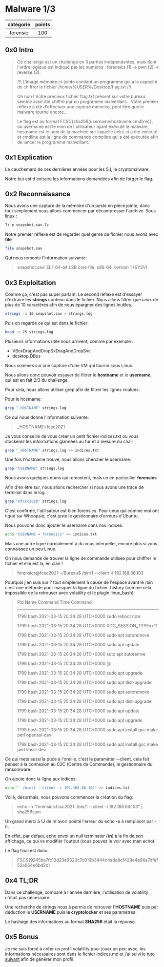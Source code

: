 # Malware 1/3

catégorie | points
:---: | :---:
forensic | 100

## 0x0 Intro

>Ce challenge est un challenge en 3 parties indépendantes, mais dont l'ordre logique est indiqué par les numéros : forensics (1) -> pwn (2) -> reverse (3).
>
>/!\ L'image mémoire ci-jointe contient un programme qui a la capacité de chiffrer le fichier /home/%USER%/Desktop/flag.txt /!\
>
>Oh non ! Votre précieux fichier flag.txt présent sur votre bureau semble avoir été chiffré par un programme malveillant... Votre premier réflexe a été d'effectuer une capture mémoire, peut être que le malware tourne encore...
>
>Le flag est au format FCSC{sha256(username:hostname:cmdline)}, où username est le nom de l'utilisateur ayant exécuté le malware, hostname est le nom de la machine sur laquelle celui-ci a été exécuté et cmdline est la ligne de commande complète qui a été exécutée afin de lancer le programme malveillant.

## 0x1 Explication

Le cauchemard de ces dernières années pour les S.I, le cryptomalware.

Notre but est d'extraire les informations demandées afin de forger le flag.

## 0x2 Reconnaissance

Nous avons une capture de la mémoire d'un poste en pièce jointe, donc tout 
simplement nous allons commencer par décompresser l'archive. Sous linux :

```bash
7z e snapshot.sav.7z
```

Notre premier réflexe est de regarder quel genre de fichier nous avons avec 
**file**

```bash
file snapshot.sav
```

Qui nous remonte l'information suivante:

>snapshot.sav: ELF 64-bit LSB core file, x86-64, version 1 (SYSV)

## 0x3 Exploitation

Comme ça, c'est pas super parlant. Le second réflexe est d'essayer d'extraire
les **strings** contenu dans le fichier. Nous allons filtrer que ceux de plus
de 10 caractères afin de nous épargner des lignes inutiles.

```bash
strings -n 10 snapshot.sav > strings.log
```

Puis on regarde ce qui est dans le fichier:

```bash
head -n 25 strings.log
```

Plusieurs informations utile nous arrivent, comme par exemple :

* VBoxDragAndDropSxDragAndDropSvc
* desktop.DBus

Nous sommes sur une capture d'une VM qui tourne sous Linux.

Nous allons donc pouvoir essayer de filtrer le  **hostname** et le **username**,
qui est en fait 2/3 du challenge.

Pour cela, nous allons utiliser grep afin de filtrer les lignes voulues:

Pour le hostname:

```bash
grep "_HOSTNAME" strings.log
```

Ce qui nous donne l'information suivante:

>_HOSTNAME=fcsc2021

Je vous conseille de vous créer un petit fichier indices.txt ou vous stockerez
les informations glannées au fur et à mesure du chall

```bash
grep "_HOSTNAME" strings.log >> indices.txt
```

Une fois l'hostname trouvé, nous allons chercher le username:

```bash
grep "USERNAME" strings.log
```

Nous avons quelques noms qui remontent, mais un en particulier **forensics**

Afin d'en être sur, nous allons rechercher si nous avons une trace de terminal
dans le log.

```bash
grep "@fcsc2020" strings.log
```

C'est confirmé, l'utilisateur est bien forensics. Pour ceux qui comme moi ont
tiqué sur Whoopsie, c'est juste le gestionnaire d'erreurs d'Ubuntu.

Nous pouvons donc ajouter le username dans nos indices:

```bash
echo "USERNAME = forensics" >> indices.txt
```
Mais une autre ligne normalement à du vous interpeller, encore plus si vous
connaissez un peu Linux.

On nous demande de trouver la ligne de commande utilisée pour chiffrer le fichier
et elle est là, en clair !

>forensics@fcsc2021:~/Bureau$  /bin/1 --client -i 192.168.56.103

Pourquoi j'en suis sur ? tout simplement à cause de l'espace avant le /bin
c'est une méthode pour masquer la ligne du fichier .history (comme cela impossible
de la retrouver avec volatility et le plugin linux_bash)

>Pid      Name                 Command Time                   Command
>
>-------- -------------------- ------------------------------ -------
>
>    1799 bash                 2021-03-15 20:34:28 UTC+0000   sudo reboot now
>
>    1799 bash                 2021-03-15 20:34:28 UTC+0000   XDG_SESSION_TYPE=x11
>
>    1799 bash                 2021-03-15 20:34:28 UTC+0000   sudo apt autoremove
>
>    1799 bash                 2021-03-15 20:34:28 UTC+0000   sudo apt update
>
>    1799 bash                 2021-03-15 20:34:28 UTC+0000   suto apt autoremve
>
>    1799 bash                 2021-03-15 20:34:28 UTC+0000   @
>
>    1799 bash                 2021-03-15 20:34:28 UTC+0000   sudo apt upgrade
>
>    1799 bash                 2021-03-15 20:34:28 UTC+0000   sudo apt dist-upgrade
>
>    1799 bash                 2021-03-15 20:34:28 UTC+0000   sudo apt autoremove
>
>    1799 bash                 2021-03-15 20:34:28 UTC+0000   sudo apt dist-upgrade
>
>    1799 bash                 2021-03-15 20:34:28 UTC+0000   sudo apt update
>
>    1799 bash                 2021-03-15 20:34:28 UTC+0000   sudo apt upgrade
>
>    1799 bash                 2021-03-15 20:34:28 UTC+0000   sudo apt install gcc make perl openssl-dev
>
>    1799 bash                 2021-03-15 20:34:28 UTC+0000   sudo apt install gcc make perl libssl-dev
>

Ce qui mets aussi la puce à l'oreille, c'est le paramèter --client, cela fait
penser à la connexion au C2C (Centre de Commande), le gestionnaire du ransomware.

On ajoute donc la ligne aux indices:

```bash
echo "  /bin/1 --client -i 192.168.56.103" >> indices.txt
```

Voilà, désormais, nous pouvons commencer la création du flag:

>echo -n "forensics:fcsc2021: /bin/1 --client -i 192.168.56.103" | sha256sum

Un grand merci à \J de m'avoir pointé l'erreur du echo -e à remplacer par -n.

En effet, par défaut, echo envoi un null terminator (**\n**) à la fin de son 
affichage, ce qui va modifier l'output (vous pouvez le voir avec man echo).

Le flag final est donc:

>FSCS{9245ba7fc13d23e6323c7c016b3444c4ada8c1429e4e96a7dfef52a654e6bd2b}

## 0x4 TL;DR

Dans ce challenge, comparé à l'année dernière, l'utilisation de volatility
n'était pas nécessaire.

Une recherche de strings nous à permis de retrouver l'**HOSTNAME** puis par
déduction le **USERNAME** puis **le cryptolocker** et ses paramètres.

Le hashage des informations au format **SHA256** était la réponse.

## 0x5 Bonus

Je me suis forcé à créer un profil volatility pour jouer un peu avec, les 
informations nécessaires sont dans le fichier indices.md et j'ai suivi le 
[tuto suivant](https://www.andreafortuna.org/2019/08/22/how-to-generate-a-volatility-profile-for-a-linux-system/)
afin de générer mon profil.
